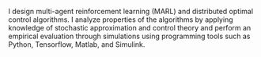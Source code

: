 I design multi-agent reinforcement learning (MARL) and distributed optimal control algorithms.
I analyze properties of the algorithms by applying knowledge of stochastic approximation
and control theory and perform an empirical evaluation through simulations using programming
tools such as Python, Tensorflow, Matlab, and Simulink.

